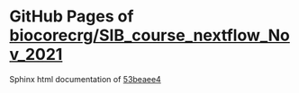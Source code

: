 GitHub Pages of [biocorecrg/SIB_course_nextflow_Nov_2021](https://github.com/biocorecrg/SIB_course_nextflow_Nov_2021.git)
===
Sphinx html documentation of [53beaee4](https://github.com/biocorecrg/SIB_course_nextflow_Nov_2021/tree/53beaee4d647a36dae9711dc676ed531c3885c38)
